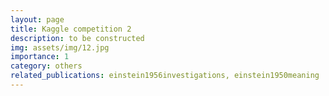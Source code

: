```yaml
---
layout: page
title: Kaggle competition 2 
description: to be constructed
img: assets/img/12.jpg
importance: 1
category: others 
related_publications: einstein1956investigations, einstein1950meaning
---
```



